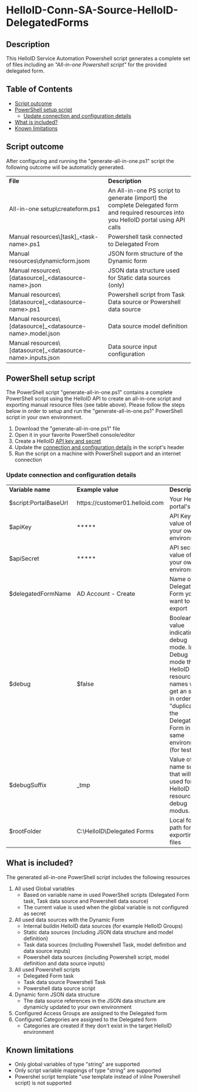 # HelloID-Conn-SA-Source-HelloID-DelegatedForms
<!-- Description -->
## Description
This HelloID Service Automation Powershell script generates a complete set of files including an _"All-in-one Powershell script"_ for the provided delegated form.
 
<!-- TABLE OF CONTENTS -->
## Table of Contents
* [Script outcome](#script-outcome)
* [PowerShell setup script](#powershell-setup-script)
  * [Update connection and configuration details](#update-connection-and-configuration-details)
* [What is included?](#what-is-included?)
* [Known limitations](#known-limitations)


## Script outcome
After configuring and running the "generate-all-in-one.ps1" script the following outcome will be automaticly generated.
<table>
  <tr><td><strong>File</strong></td><td><strong>Description</strong></td></tr>
  <tr><td>All-in-one setup\createform.ps1</td><td>An All-in-one PS script to generate (import) the complete Delegated form and required resources into you HelloID portal using API calls</td></tr>
  <tr><td>Manual resources\[task]_&lt;task-name&gt;.ps1</td><td>Powershell task connected to Delegated From</td></tr>
  <tr><td>Manual resources\dynamicform.jsom</td><td>JSON form structure of the Dynamic form</td></tr>
  <tr><td>Manual resources\[datasource]_&lt;datasource-name&gt;.json</td><td>JSON data structure used for Static data sources (only)</td></tr>
  <tr><td>Manual resources\[datasource]_&lt;datasource-name&gt;.ps1</td><td>Powershell script from Task Data source or Powershell data source</td></tr>
  <tr><td>Manual resources\[datasource]_&lt;datasource-name&gt;.model.json</td><td>Data source model definition</td></tr>
  <tr><td>Manual resources\[datasource]_&lt;datasource-name&gt;.inputs.json</td><td>Data source input configuration</td></tr>
</table>


## PowerShell setup script
The PowerShell script "generate-all-in-one.ps1" contains a complete PowerShell script using the HelloID API to create an all-in-one script and exporting manual resource files (see table above). Please follow the steps below in order to setup and run the "generate-all-in-one.ps1" PowerShell script in your own environment.
1. Download the "generate-all-in-one.ps1" file
2. Open it in your favorite PowerShell console/editor
3. Create a HelloID [API key and secret](https://docs.helloid.com/hc/en-us/articles/360002008873-API-Keys-Overview)
4. Update the [connection and configuration details](#update-connection-and-configuration-details) in the script's header
5. Run the script on a machine with PowerShell support and an internet connection

### Update connection and configuration details
<table>
  <tr><td><strong>Variable name</strong></td><td><strong>Example value</strong></td><td><strong>Description</strong></td></tr>
  <tr><td>$script:PortalBaseUrl</td><td>https://customer01.helloid.com</td><td>Your HelloID portal's URL</td></tr>
  <tr><td>$apiKey</td><td>*****</td><td>API Key value of your own environment</td></tr>
  <tr><td>$apiSecret</td><td>*****</td><td>API secret value of your own environment</td></tr>
  <tr><td>$delegatedFormName</td><td>AD Account - Create</td><td>Name of the Delegated Form you want to export</td></tr>
  <tr><td>$debug</td><td>$false</td><td>Boolean value indicating debug mode. In Debug mode the HelloID resource names will get an suffix in order to "duplicate" the Delegated Form in the same environment (for testing)</td></tr>
  <tr><td>$debugSuffix</td><td>_tmp</td><td>Value of the name suffix that will be used for all HelloID resources in debug modus.</td></tr>
  <tr><td>$rootFolder</td><td>C:\HelloID\Delegated Forms</td><td>Local folder path for exporting files</td></tr>

</table>

 
## What is included?
The generated all-in-one PowerShell script includes the following resources
1. All used Global variables
   * Based on variable name in used PowerShell scripts (Delegated Form task, Task data source and Powershell data source)
   * The current value is used when the global variable is not configured as secret
2. All used data sources with the Dynamic Form
   * Internal buildin HelloID data sources (for example HelloID Groups)
   * Static data sources (including JSON data structure and model definition)
   * Task data sources (including Powershell Task, model definition and data source inputs)
   * Powershell data sources (including Powershell script, model definition and data source inputs)
3. All used Powershell scripts
   * Delegated Form task
   * Task data source Powershell Task
   * Powershell data source script
4. Dynamic form JSON data structure
   * The data source references in the JSON data structure are dynamicly updated to your own environment
5. Configured Access Groups are assigned to the Delegated form
6. Configured Categories are assigned to the Delegated form
   * Categories are created if they don't exist in the target HelloID environment


## Known limitations
 * Only global variables of type "string" are supported
 * Only script variable mappings of type "string" are supported
 * Powershel script template "use template instead of inline Powershell script) is not supported
